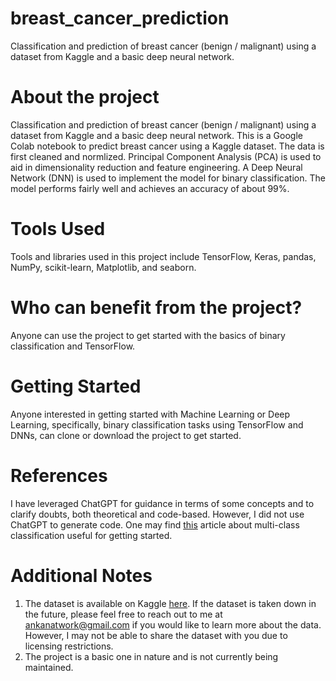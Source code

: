 # breast_cancer_prediction
Classification and prediction of breast cancer (benign / malignant) using a dataset from Kaggle and a basic deep neural network.

# About the project
Classification and prediction of breast cancer (benign / malignant) using a dataset from Kaggle and a basic deep neural network.
This is a Google Colab notebook to predict breast cancer using a Kaggle dataset. The data is first cleaned and normlized. Principal Component Analysis (PCA) is used to aid in dimensionality reduction and feature engineering. A Deep Neural Network (DNN) is used to implement the model for binary classification. The model performs fairly well and achieves an accuracy of about 99%.

# Tools Used
Tools and libraries used in this project include TensorFlow, Keras, pandas, NumPy, scikit-learn, Matplotlib, and seaborn.

# Who can benefit from the project?
Anyone can use the project to get started with the basics of binary classification and TensorFlow.

# Getting Started
Anyone interested in getting started with Machine Learning or Deep Learning, specifically, binary classification tasks using TensorFlow and DNNs, can clone or download the project to get started.

# References
I have leveraged ChatGPT for guidance in terms of some concepts and to clarify doubts, both theoretical and code-based. However, I did not use ChatGPT to generate code. One may find [this](https://saturncloud.io/blog/multiclass-logistic-regression-with-tensorflow-20-a-comprehensive-guide/#3) article about multi-class classification useful for getting started.

# Additional Notes
1. The dataset is available on Kaggle [here](https://www.kaggle.com/datasets/erdemtaha/cancer-data/data). If the dataset is taken down in the future, please feel free to reach out to me at ankanatwork@gmail.com if you would like to learn more about the data. However, I may not be able to share the dataset with you due to licensing restrictions.
2. The project is a basic one in nature and is not currently being maintained.
